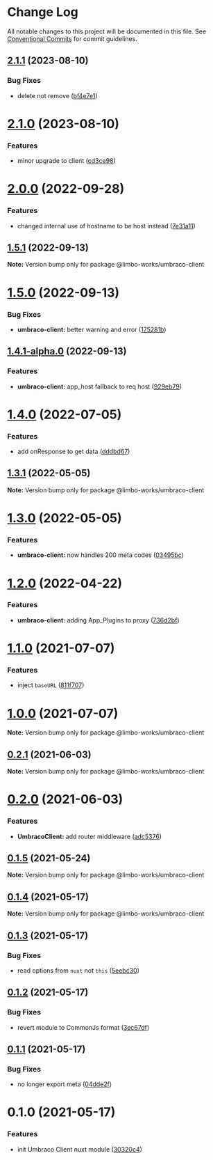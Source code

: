 # Change Log

All notable changes to this project will be documented in this file.
See [Conventional Commits](https://conventionalcommits.org) for commit guidelines.

## [2.1.1](https://github.com/limbo-works/limbo-frontend/compare/@limbo-works/umbraco-client@2.1.0...@limbo-works/umbraco-client@2.1.1) (2023-08-10)


### Bug Fixes

* delete not remove ([bf4e7e1](https://github.com/limbo-works/limbo-frontend/commit/bf4e7e189aff61d43a57d4f6fafc1e144fceee04))





# [2.1.0](https://github.com/limbo-works/limbo-frontend/compare/@limbo-works/umbraco-client@2.0.0...@limbo-works/umbraco-client@2.1.0) (2023-08-10)


### Features

* minor upgrade to client ([cd3ce98](https://github.com/limbo-works/limbo-frontend/commit/cd3ce986ad6a667b22d3e6dd46289f721011ee05))





# [2.0.0](https://github.com/limbo-works/limbo-frontend/compare/@limbo-works/umbraco-client@1.5.1...@limbo-works/umbraco-client@2.0.0) (2022-09-28)


### Features

* changed internal use of hostname to be host instead ([7e31a11](https://github.com/limbo-works/limbo-frontend/commit/7e31a1160fcae47f9c2d558df95b41a15a1714a2))





## [1.5.1](https://github.com/limbo-works/limbo-frontend/compare/@limbo-works/umbraco-client@1.5.0...@limbo-works/umbraco-client@1.5.1) (2022-09-13)

**Note:** Version bump only for package @limbo-works/umbraco-client





# [1.5.0](https://github.com/limbo-works/limbo-frontend/compare/@limbo-works/umbraco-client@1.4.1-alpha.0...@limbo-works/umbraco-client@1.5.0) (2022-09-13)


### Bug Fixes

* **umbraco-client:** better warning and error ([175281b](https://github.com/limbo-works/limbo-frontend/commit/175281bbb922c2e9836cff42cac4c8fbc11606b8))





## [1.4.1-alpha.0](https://github.com/limbo-works/limbo-frontend/compare/@limbo-works/umbraco-client@1.4.0...@limbo-works/umbraco-client@1.4.1-alpha.0) (2022-09-13)


### Features

* **umbraco-client:** app_host fallback to req host ([929eb79](https://github.com/limbo-works/limbo-frontend/commit/929eb796d58b5f1f26c6112d72839bbf92cd414f))





# [1.4.0](https://github.com/limbo-works/limbo-frontend/compare/@limbo-works/umbraco-client@1.3.1...@limbo-works/umbraco-client@1.4.0) (2022-07-05)


### Features

* add onResponse to get data ([dddbd67](https://github.com/limbo-works/limbo-frontend/commit/dddbd67f658dee6d74a9d66d00de8b79c343e152))





## [1.3.1](https://github.com/limbo-works/limbo-frontend/compare/@limbo-works/umbraco-client@1.3.0...@limbo-works/umbraco-client@1.3.1) (2022-05-05)

**Note:** Version bump only for package @limbo-works/umbraco-client





# [1.3.0](https://github.com/limbo-works/limbo-frontend/compare/@limbo-works/umbraco-client@1.2.0...@limbo-works/umbraco-client@1.3.0) (2022-05-05)


### Features

* **umbraco-client:** now handles 200 meta codes ([03495bc](https://github.com/limbo-works/limbo-frontend/commit/03495bc60af3ea13841a52b3b8508b004a726526))





# [1.2.0](https://github.com/limbo-works/limbo-frontend/compare/@limbo-works/umbraco-client@1.1.0...@limbo-works/umbraco-client@1.2.0) (2022-04-22)


### Features

* **umbraco-client:** adding App_Plugins to proxy ([736d2bf](https://github.com/limbo-works/limbo-frontend/commit/736d2bf4c89cf32061519802dcc3ee624048454a))





# [1.1.0](https://github.com/limbo-works/limbo-frontend/compare/@limbo-works/umbraco-client@1.0.0...@limbo-works/umbraco-client@1.1.0) (2021-07-07)


### Features

* inject `baseURL` ([811f707](https://github.com/limbo-works/limbo-frontend/commit/811f7079f5223304a9dead14864cfc2910d236de))





# [1.0.0](https://github.com/limbo-works/limbo-frontend/compare/@limbo-works/umbraco-client@0.2.1...@limbo-works/umbraco-client@1.0.0) (2021-07-07)

**Note:** Version bump only for package @limbo-works/umbraco-client





## [0.2.1](https://github.com/limbo-works/limbo-frontend/compare/@limbo-works/umbraco-client@0.2.0...@limbo-works/umbraco-client@0.2.1) (2021-06-03)

**Note:** Version bump only for package @limbo-works/umbraco-client





# [0.2.0](https://github.com/limbo-works/limbo-frontend/compare/@limbo-works/umbraco-client@0.1.5...@limbo-works/umbraco-client@0.2.0) (2021-06-03)


### Features

* **UmbracoClient:** add router middleware ([adc5376](https://github.com/limbo-works/limbo-frontend/commit/adc5376e7402258056701676e5996201894f9a2b))





## [0.1.5](https://github.com/limbo-works/limbo-frontend/compare/@limbo-works/umbraco-client@0.1.4...@limbo-works/umbraco-client@0.1.5) (2021-05-24)

**Note:** Version bump only for package @limbo-works/umbraco-client





## [0.1.4](https://github.com/limbo-works/limbo-frontend/compare/@limbo-works/umbraco-client@0.1.3...@limbo-works/umbraco-client@0.1.4) (2021-05-17)

**Note:** Version bump only for package @limbo-works/umbraco-client





## [0.1.3](https://github.com/limbo-works/limbo-frontend/compare/@limbo-works/umbraco-client@0.1.2...@limbo-works/umbraco-client@0.1.3) (2021-05-17)


### Bug Fixes

* read options from `nuxt` not `this` ([5eebc30](https://github.com/limbo-works/limbo-frontend/commit/5eebc3094e55dff2cbf8f0c750942ab4ff172834))





## [0.1.2](https://github.com/limbo-works/limbo-frontend/compare/@limbo-works/umbraco-client@0.1.1...@limbo-works/umbraco-client@0.1.2) (2021-05-17)


### Bug Fixes

* revert module to CommonJs format ([3ec67df](https://github.com/limbo-works/limbo-frontend/commit/3ec67df12c447068f1815d7e61259cac3184720d))





## [0.1.1](https://github.com/limbo-works/limbo-frontend/compare/@limbo-works/umbraco-client@0.1.0...@limbo-works/umbraco-client@0.1.1) (2021-05-17)


### Bug Fixes

* no longer export meta ([04dde2f](https://github.com/limbo-works/limbo-frontend/commit/04dde2fd94c19f7d1c87fe09e7bb237d380cdb61))





# 0.1.0 (2021-05-17)


### Features

* init Umbraco Client nuxt module ([30320c4](https://github.com/limbo-works/limbo-frontend/commit/30320c4d836168c3fa0cd7cac32ae5d2782bb52c))
